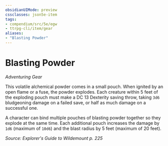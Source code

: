 ```yaml
---
obsidianUIMode: preview
cssclasses: json5e-item
tags:
- compendium/src/5e/egw
- ttrpg-cli/item/gear
aliases: 
- "Blasting Powder"
---
```

# Blasting Powder
*Adventuring Gear*  


This volatile alchemical powder comes in a small pouch. When ignited by an open flame or a fuse, the powder explodes. Each creature within 5 feet of the exploding pouch must make a DC 13 Dexterity saving throw, taking `3d6` bludgeoning damage on a failed save, or half as much damage on a successful one.

A character can bind multiple pouches of blasting powder together so they explode at the same time. Each additional pouch increases the damage by `1d6` (maximum of `10d6`) and the blast radius by 5 feet (maximum of 20 feet).

*Source: Explorer's Guide to Wildemount p. 225*